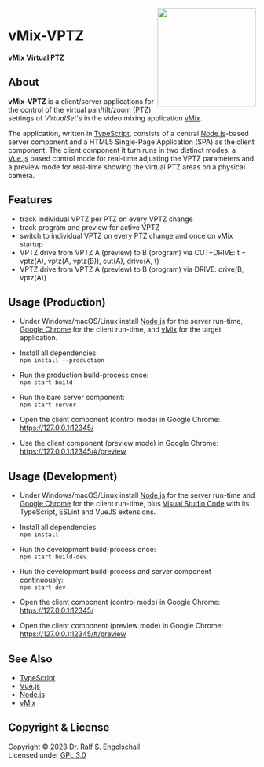 
<img src="https://raw.githubusercontent.com/rse/vmix-vptz/master/res/app-icon.svg" width="200" align="right" alt=""/>

vMix-VPTZ
=========

**vMix Virtual PTZ**

About
-----

**vMix-VPTZ** is a client/server applications for the control
of the virtual pan/tilt/zoom (PTZ) settings of *VirtualSet*'s in the
video mixing application [vMix](https://www.vmix.com/).

The application, written in [TypeScript](https://www.typescriptlang.org/),
consists of a central [Node.js](https://nodejs.org)-based server component and
a HTML5 Single-Page Application (SPA) as the client component.
The client component it turn runs in two distinct modes: a
[Vue.js](https://vuejs.org/) based control mode for real-time adjusting
the VPTZ parameters and a preview mode for real-time showing the
virtual PTZ areas on a physical camera.

Features
--------

- track individual VPTZ per PTZ on every VPTZ change
- track program and preview for active VPTZ
- switch to individual VPTZ on every PTZ change and once on vMix startup
- VPTZ drive from VPTZ A (preview) to B (program) via CUT+DRIVE: t = vptz(A), vptz(A, vptz(B)), cut(A), drive(A, t)
- VPTZ drive from VPTZ A (preview) to B (program) via DRIVE:     drive(B, vptz(A))

Usage (Production)
------------------

- Under Windows/macOS/Linux install [Node.js](https://nodejs.org)
  for the server run-time, [Google Chrome](https://www.google.com/chrome)
  for the client run-time, and [vMix](https://www.vmix.com) for the target application.

- Install all dependencies:<br/>
  `npm install --production`

- Run the production build-process once:<br/>
  `npm start build`

- Run the bare server component:<br/>
  `npm start server`

- Open the client component (control mode) in Google Chrome:<br/>
  https://127.0.0.1:12345/

- Use the client component (preview mode) in Google Chrome:<br/>
  https://127.0.0.1:12345/#/preview

Usage (Development)
-------------------

- Under Windows/macOS/Linux install [Node.js](https://nodejs.org)
  for the server run-time and [Google Chrome](https://www.google.com/chrome)
  for the client run-time,
  plus [Visual Studio Code](https://code.visualstudio.com/) with its
  TypeScript, ESLint and VueJS extensions.

- Install all dependencies:<br/>
  `npm install`

- Run the development build-process once:<br/>
  `npm start build-dev`

- Run the development build-process and server component continuously:<br/>
  `npm start dev`

- Open the client component (control mode) in Google Chrome:<br/>
  https://127.0.0.1:12345/

- Open the client component (preview mode) in Google Chrome:<br/>
  https://127.0.0.1:12345/#/preview

See Also
--------

- [TypeScript](https://www.typescriptlang.org/)
- [Vue.js](https://vuejs.org/)
- [Node.js](https://nodejs.org)
- [vMix](https://www.vmix.com)

Copyright & License
-------------------

Copyright &copy; 2023 [Dr. Ralf S. Engelschall](mailto:rse@engelschall.com)<br/>
Licensed under [GPL 3.0](https://spdx.org/licenses/GPL-3.0-only)

